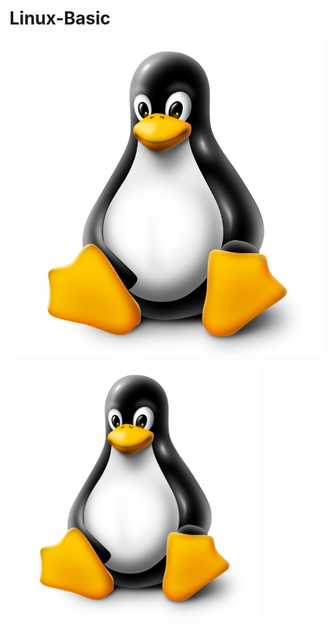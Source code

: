 # Linux-Basic

![Linux Logo](https://github.com/anik-devops11/Linux/blob/main/images/Linux%20Logo.png)

<img align = "center" alt = "coding" hight="400" width="400" src = "https://github.com/anik-devops11/Linux/blob/main/images/Linux%20Logo.png"> </br>
